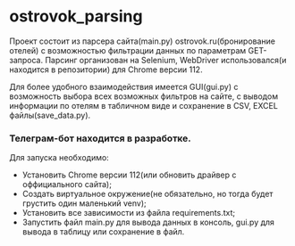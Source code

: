 # ostrovok_parsing

Проект состоит из парсера сайта(main.py) ostrovok.ru(бронирование отелей) с возможностью фильтрации данных по параметрам GET-запроса. Парсинг организован на Selenium, WebDriver использовался(и находится в репозитории) для Chrome версии 112.   

Для более удобного взаимодействия имеется GUI(gui.py) с возможность выбора всех возможных фильтров на сайте, с выводом информации по отелям в табличном виде и сохранение в CSV, EXCEL файлы(save_data.py).    
### Телеграм-бот находится в разработке.

Для запуска необходимо:
- Установить Chrome версии 112(или обновить драйвер с оффициального сайта);
- Создать виртуальное окружение(не обязательно, но тогда будет грустить один маленький venv);
- Установить все зависимости из файла requirements.txt;
- Запустить файл main.py для вывода данных в консоль, gui.py для вывода в таблицу или сохранение в файл.